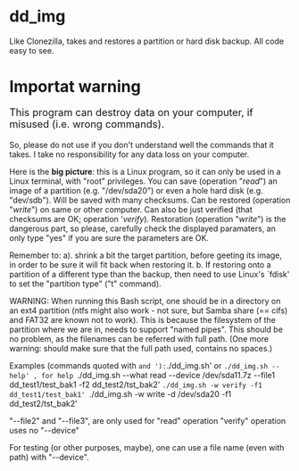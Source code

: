 # dd_img
Like Clonezilla, takes and restores a partition or hard disk backup. All code easy to see.

<h1>Importat warning</h1>
<p style="font-size:18px;">This program can destroy data on your computer, if misused (i.e. wrong commands).</p>
So, please do not use if you don't understand well the commands that it takes. I take no responsibility for any data loss on your computer.

Here is the **big picture**: this is a Linux program, so it can only be used in a Linux terminal, with "root" privileges. You can save (operation "*read*") an image of a partition (e.g. "/dev/sda20") or even a hole hard disk (e.g. "dev/sdb"). Will be saved with many checksums. Can be restored (operation "*write*") on same or other computer. Can also be just verified (that checksums are OK; operation '*verify*). Restoration (operation "*write*") is the dangerous part, so please, carefully check the displayed paramaters, an only type "yes" if you are sure the parameters are OK.

Remember to:
a). shrink a bit the target partition, before geeting its image, in order to be sure it will fit back when restoring it.
b. If restoring onto a partition of a different type than the backup, then need to use Linux's `fdisk' to set the "partition type" ("t" command).

WARNING: When running this Bash script, one should be in a directory on an ext4 partition (ntfs might also work - not sure, but Samba share (== cifs) and FAT32 are known not to work). This is because the filesystem of the partition where we are in, needs to support "named pipes". This should be no problem, as the filenames can be referred with full path. (One more warning: should make sure that the full path used, contains no spaces.)

Examples (commands quoted with ` and '):
`./dd_img.sh' or `./dd_img.sh --help' , for help
`./dd_img.sh --what read --device /dev/sda11.7z --file1 dd_test1/test_bak1 -f2 dd_test2/tst_bak2'
`./dd_img.sh -w verify -f1 dd_test1/test_bak1'
`./dd_img.sh -w write -d /dev/sda20 -f1 dd_test2/tst_bak2'

"--file2" and "--file3", are only used for "read" operation
"verify" operation uses no "--device"

For testing (or other purposes, maybe), one can use a file name (even with path) with "--device".

